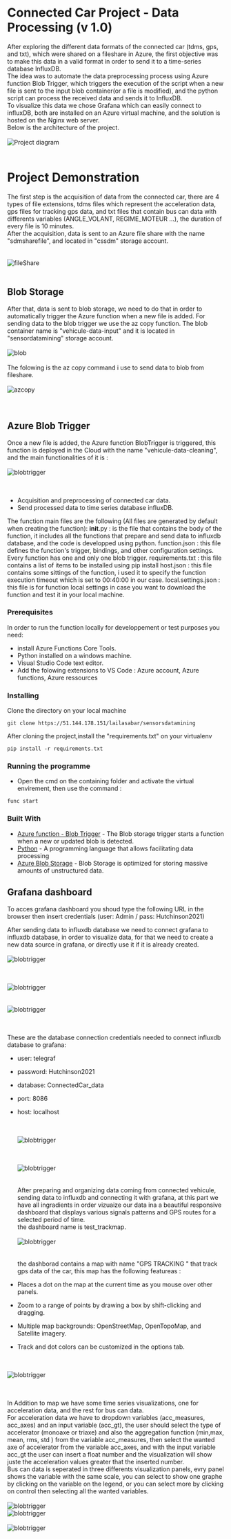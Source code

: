# Connected Car Project - Data Processing (v 1.0)
After exploring the different data formats of the connected car (tdms, gps, and txt), which were shared on a fileshare in Azure, the first objective was to make this data in a valid format in order to send it to a time-series database InfluxDB.  
The idea was to automate the data preprocessing process using Azure function Blob Trigger, which triggers the execution of the script when a new file is sent to the input blob container(or a file is modified), and the python script can process the received data and sends it to InfluxDB.  
To visualize this data we chose Grafana which can easily connect to influxDB, both are installed on an Azure virtual machine, and the solution is hosted on the Nginx web server.   
Below is the architecture of the project.
<br/><br/>
![Project diagram](https://sensordatamining.blob.core.windows.net/vehicule-data-output-2/Shema2.PNG
 "Project diagram")
 <br/><br/>
 # Project Demonstration
 
The first step is the acquisition of data from the connected car, there are 4 types of file extensions, tdms files which represent the acceleration data, gps files for tracking gps data, and txt files that contain bus can data with differents variables (ANGLE_VOLANT, REGIME_MOTEUR ...), the duration of every file is 10 minutes.    
After the acquisition, data is sent to an Azure file share with the name "sdmsharefile", and located in "cssdm" storage account.  
   <br/><br/> 
 ![fileShare](https://sensordatamining.blob.core.windows.net/vehicule-data-output-2/Capture17.PNG
 "fileShare")
 <br/><br/>
 ## Blob Storage
 
After that, data is sent to blob storage, we need to do that in order to automatically trigger the Azure function when a new file is added. For sending data to the blob trigger we use the az copy function. The blob container name is "vehicule-data-input" and it is located in "sensordatamining" storage account.
  <br/><br/> 
  ![blob](https://sensordatamining.blob.core.windows.net/vehicule-data-output-2/Capture14.PNG
 "blob") 
 <br/><br/>
 The folowing is the az copy command i use to send data to blob from fileshare.
 <br/><br/> 
  ![azcopy](https://sensordatamining.blob.core.windows.net/vehicule-data-output-2/Capture16.PNG
 "azcopy")  
 <br/><br/>
 ## Azure Blob Trigger
 Once a new file is added, the Azure function BlobTrigger is triggered, this function is deployed in the Cloud with the name "vehicule-data-cleaning", and the main functionalities of it is :
  <br/><br/> 
  ![blobtrigger](https://sensordatamining.blob.core.windows.net/vehicule-data-output-2/Capturere13.PNG
 "blobtrigger")  
    <br/><br/>
* Acquisition and preprocessing of connected car data.
* Send processed data to time series database influxDB.

The function main files are the following (All files are generated by default when creating the function):
__init__.py : is the file that contains the body of the function, it includes all the functions that prepare and send data to influxdb database, and the code is developped using python.
function.json : this file defines the function's trigger, bindings, and other configuration settings. Every function has one and only one blob trigger.
requirements.txt : this file contains a list of items to be installed using pip install
host.json : this file contains some sittings of the function, i used it to specify the function execution timeout  which is set to 00:40:00 in our case.
local.settings.json : this file is for function local settings in case you want to download the function and test it in your local machine.


### Prerequisites
In order to run the function locally for developpement or test purposes you need:

* install Azure Functions Core Tools. 
* Python installed on a windows machine.
* Visual Studio Code text editor.
* Add the folowing extensions to VS Code : Azure account, Azure functions, Azure ressources  


### Installing

Clone the directory on your local machine  
```
git clone https://51.144.178.151/lailasabar/sensorsdatamining
 ```
After cloning the project,install the "requirements.txt" on your virtualenv

```
pip install -r requirements.txt
```

### Running the programme
* Open the cmd on the containing folder and activate the virtual envirement, then use the command :
```
func start
```
### Built With

* [Azure function - Blob Trigger](https://docs.microsoft.com/fr-fr/azure/azure-functions/functions-bindings-storage-blob-trigger?tabs=csharp) - The Blob storage trigger starts a function when a new or updated blob is detected. 
* [Python](https://www.python.org/) - A programming language that allows facilitating data processing
* [Azure Blob Storage](https://azure.microsoft.com/fr-fr/services/storage/blobs/) -  Blob Storage is optimized for storing massive amounts of unstructured data.

## Grafana dashboard
To acces grafana dashboard you shoud type the following URL in the browser then insert credentials (user: Admin / pass: Hutchinson2021)

After sending data to influxdb database we need to connect grafana to influxdb database, in order to visualize data, for that we need to create a new data source in grafana, or directly use it if it is already created.
  <br/><br/> 
  ![blobtrigger](https://sensordatamining.blob.core.windows.net/vehicule-data-output-2/Capture4.PNG
 "blobtrigger")  

  <br/><br/> 
  ![blobtrigger](https://sensordatamining.blob.core.windows.net/vehicule-data-output-2/Capture9.PNG
 "blobtrigger")  
    <br/><br/>
  ![blobtrigger](https://sensordatamining.blob.core.windows.net/vehicule-data-output-2/Capture10.PNG
 "blobtrigger")  
    <br/><br/>
    
These are the database connection credentials needed to connect influxdb database to grafana:
* user: telegraf
* password: Hutchinson2021
* database: ConnectedCar_data 
* port: 8086
* host: localhost

  <br/><br/> 
  ![blobtrigger](https://sensordatamining.blob.core.windows.net/vehicule-data-output-2/capture6.PNG
 "blobtrigger")  
    <br/><br/>

  ![blobtrigger](https://sensordatamining.blob.core.windows.net/vehicule-data-output-2/Capture7.PNG
 "blobtrigger")  
    <br/><br/>
After preparing and organizing data coming from connected vehicule,  sending data to influxdb and connecting it with grafana, at this part we have all ingradients in order vizuaize our data ina a beautiful responsive dashboard that displays various signals patterns and GPS routes for a selected period of time.     
the dashboard name is test_trackmap.
<br/><br/>
  ![blobtrigger](https://sensordatamining.blob.core.windows.net/vehicule-data-output-2/Capture1.PNG
 "blobtrigger")  
    <br/><br/>
the dashborad contains a map with name "GPS TRACKING " that track gps data of the car, this map has the following featureas :

* Places a dot on the map at the current time as you mouse over other panels.
* Zoom to a range of points by drawing a box by shift-clicking and dragging.
* Multiple map backgrounds: OpenStreetMap, OpenTopoMap, and Satellite imagery.
* Track and dot colors can be customized in the options tab.

<br/><br/>
  ![blobtrigger](https://sensordatamining.blob.core.windows.net/vehicule-data-output-2/Capture2.PNG
 "blobtrigger")  
    <br/><br/>
    
In Addition to map we have some time series visualizations, one for acceleration data, and the rest for bus can data.  
For acceleration data we have to dropdown variables (acc_measures, acc_axes) and an input variable (acc_gt), the user should select the type of accelerator (monoaxe or triaxe) and also the aggregation function (min,max, mean, rms, std ) from the variable acc_measures, then select the wanted axe of accelerator from the variable acc_axes, and with the input variable acc_gt the user can insert a float number and the visualization will show juste the acceleration values greater that the inserted number.   
Bus can data is seperated in three differents visualization panels, evry panel shows the variable with the same scale, you can select to show one  graphe by clicking on the variable on the legend, or you can select more by clicking on control then selecting all the wanted variables.
<br/><br/>
  ![blobtrigger](https://sensordatamining.blob.core.windows.net/vehicule-data-output-2/Capture11.PNG
 "blobtrigger") 
<br/>
  ![blobtrigger](https://sensordatamining.blob.core.windows.net/vehicule-data-output-2/Capture12.PNG
 "blobtrigger")  
<br/>
  ![blobtrigger](https://sensordatamining.blob.core.windows.net/vehicule-data-output-2/Capture3.PNG
 "blobtrigger")  
    <br/><br/>
